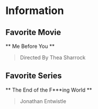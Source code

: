 # Information
## Favorite Movie
** Me Before You **
> Directed By Thea Sharrock

## Favorite Series
** The End of the F***ing World **
> Jonathan Entwistle
